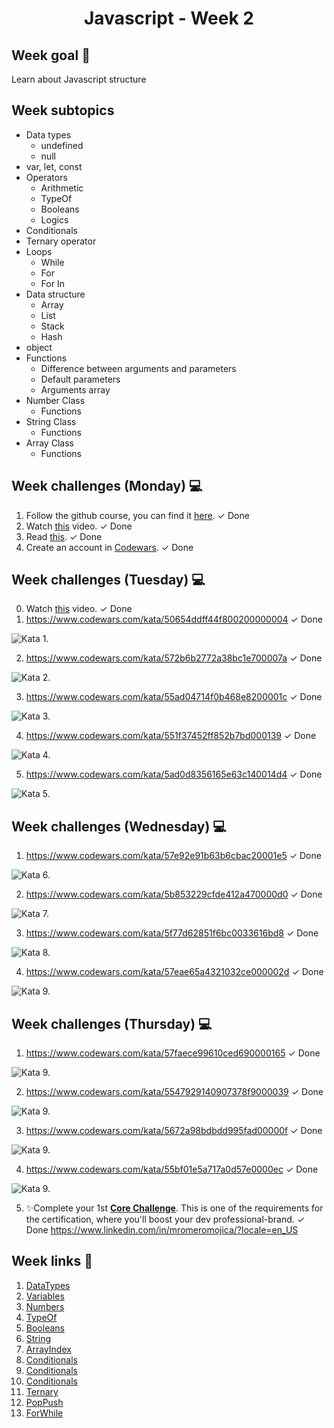 
<h1 align="center">Javascript - Week 2</h1>

## Week goal 🏁

<p>Learn about Javascript structure</p>

## Week subtopics

- Data types
  - undefined
  - null
- var, let, const
- Operators
  - Arithmetic
  - TypeOf
  - Booleans
  - Logics
- Conditionals
- Ternary operator
- Loops
  - While
  - For
  - For In
- Data structure
  - Array
  - List
  - Stack
  - Hash
- object
- Functions
  - Difference between arguments and parameters
  - Default parameters
  - Arguments array
- Number Class
  - Functions
- String Class
  - Functions
- Array Class
  - Functions

## Week challenges (Monday) 💻

1. Follow the github course, you can find it [here](./../../../recommended). <span>&#10003; Done</span>
2. Watch [this](https://www.youtube.com/watch?v=A37-3lflh8I) video. <span>&#10003; Done</span>
3. Read [this](https://developer.mozilla.org/en-US/docs/Learn/JavaScript/First_steps/Math). <span>&#10003; Done</span>
4. Create an account in [Codewars](https://www.codewars.com/dashboard). <span>&#10003; Done</span>

## Week challenges (Tuesday) 💻

0. Watch [this](https://www.youtube.com/watch?v=cEBkvm0-rg0) video. <span>&#10003; Done</span>
1. https://www.codewars.com/kata/50654ddff44f800200000004 <span>&#10003; Done</span>
<img src="https://user-images.githubusercontent.com/40069878/151823018-5c5e52f3-47c4-4ab7-bd5c-54cd7b93ec44.png" alt="Kata 1."/>

2. https://www.codewars.com/kata/572b6b2772a38bc1e700007a <span>&#10003; Done</span>
<img src="https://user-images.githubusercontent.com/40069878/151823710-3dcb6e39-1e73-44f4-b43b-6003924f15db.png" alt="Kata 2."/>

3. https://www.codewars.com/kata/55ad04714f0b468e8200001c <span>&#10003; Done</span>
<img src="https://user-images.githubusercontent.com/40069878/151823786-8d2f30f0-09a4-49ce-8ab3-8b940ee3457c.png" alt="Kata 3."/>

4. https://www.codewars.com/kata/551f37452ff852b7bd000139 <span>&#10003; Done</span>
<img src="https://user-images.githubusercontent.com/40069878/151823913-e0a9509c-6f23-4392-9d47-8dc7bf2c65bb.png" alt="Kata 4."/>

5. https://www.codewars.com/kata/5ad0d8356165e63c140014d4 <span>&#10003; Done</span>
<img src="https://user-images.githubusercontent.com/40069878/151824248-d0d1dac8-5401-4c20-819f-c8993df5e15b.png" alt="Kata 5."/>

## Week challenges (Wednesday) 💻

1. https://www.codewars.com/kata/57e92e91b63b6cbac20001e5 <span>&#10003; Done</span>
<img src="https://user-images.githubusercontent.com/40069878/151826906-0f187f50-de1f-412e-85de-95e3a1eec822.png" alt="Kata 6."/>

2. https://www.codewars.com/kata/5b853229cfde412a470000d0 <span>&#10003; Done</span>
<img src="https://user-images.githubusercontent.com/40069878/151827116-b685156e-98ec-476d-8a81-6e62ce187526.png" alt="Kata 7."/>

3. https://www.codewars.com/kata/5f77d62851f6bc0033616bd8 <span>&#10003; Done</span>
<img src="https://user-images.githubusercontent.com/40069878/151827308-e1d457d8-0101-4893-b9c0-dfff0f119c3f.png" alt="Kata 8."/>

4. https://www.codewars.com/kata/57eae65a4321032ce000002d <span>&#10003; Done</span>
<img src="https://user-images.githubusercontent.com/40069878/151827415-5ab89d6b-8614-476d-a869-7447db9e0651.png" alt="Kata 9."/>

## Week challenges (Thursday) 💻

1. https://www.codewars.com/kata/57faece99610ced690000165 <span>&#10003; Done</span>
<img src="https://user-images.githubusercontent.com/40069878/151836086-2085699a-926c-4b71-b89b-9182a837e3ac.png" alt="Kata 9."/>

2. https://www.codewars.com/kata/5547929140907378f9000039 <span>&#10003; Done</span>
<img src="https://user-images.githubusercontent.com/40069878/151836219-492ce4ec-8040-4b4a-bdbe-779e5d2ef836.png" alt="Kata 9."/>

3. https://www.codewars.com/kata/5672a98bdbdd995fad00000f <span>&#10003; Done</span>
<img src="https://user-images.githubusercontent.com/40069878/151836240-8cf020bc-9568-432d-93f7-01e82d32ded0.png" alt="Kata 9."/>

4. https://www.codewars.com/kata/55bf01e5a717a0d57e0000ec <span>&#10003; Done</span>
<img src="https://user-images.githubusercontent.com/40069878/151836309-ae79c4f2-3d49-4514-9400-758c2cb4295b.png" alt="Kata 9."/>

5. ✨Complete your 1st [**Core Challenge**](https://corecode.notion.site/Mission-Statement-666f515d76084c8e8c996b473b4d6317). This is one of the requirements for the certification, where you'll boost your dev professional-brand. <span>&#10003; Done</span>
https://www.linkedin.com/in/mromeromojica/?locale=en_US

## Week links 🔗

1. [DataTypes](./Examples/00_datatypes.js)
2. [Variables](./Examples/01_variables.js)
3. [Numbers](./Examples/02_number.js)
4. [TypeOf](./Examples/03_typeof.js)
5. [Booleans](./Examples/04_booleans.js)
6. [String](./Examples/05_string.js)
7. [ArrayIndex](./Examples/06_index.js)
8. [Conditionals](./Examples/07_conditionals.js)
9. [Conditionals](./Examples/08_conditionals.js)
10. [Conditionals](./Examples/09_conditionals.js)
11. [Ternary](./Examples/10_ternary.js)
12. [PopPush](./Examples/11_pop_push.js)
13. [ForWhile](./Examples/12_for_while.js)
